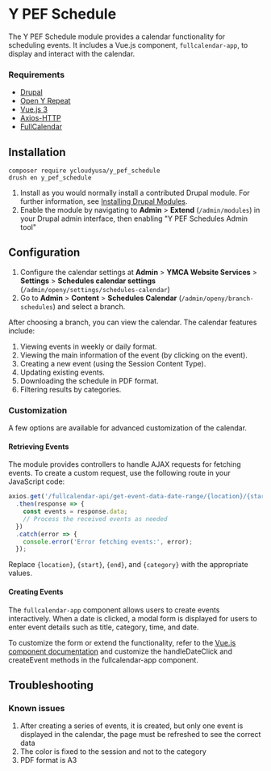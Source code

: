 # Y PEF Schedule

The Y PEF Schedule module provides a calendar functionality for scheduling events.
It includes a Vue.js component, `fullcalendar-app`, to display and interact with the calendar.

### Requirements

* [Drupal](https://www.drupal.org/project/drupal)
* [Open Y Repeat](https://github.com/ynorth-projects/openy_repeat)
* [Vue.js 3](https://vuejs.org/)
* [Axios-HTTP](https://axios-http.com/)
* [FullCalendar](https://fullcalendar.io/)

## Installation

```shell
composer require ycloudyusa/y_pef_schedule
drush en y_pef_schedule
```

1. Install as you would normally install a contributed Drupal module. For further information, see
   [Installing Drupal Modules](https://www.drupal.org/docs/extending-drupal/installing-drupal-modules).
2. Enable the module by navigating to **Admin** > **Extend** (`/admin/modules`) in your Drupal admin interface, then enabling "Y PEF Schedules Admin tool"

## Configuration

1. Configure the calendar settings at **Admin** > **YMCA Website Services** > **Settings** > **Schedules calendar settings** (`/admin/openy/settings/schedules-calendar`)
2. Go to **Admin** > **Content** > **Schedules Calendar** (`/admin/openy/branch-schedules`) and select a branch.

After choosing a branch, you can view the calendar. The calendar features include:

1. Viewing events in weekly or daily format.
2. Viewing the main information of the event (by clicking on the event).
3. Creating a new event (using the Session Content Type).
4. Updating existing events.
5. Downloading the schedule in PDF format.
6. Filtering results by categories.

### Customization

A few options are available for advanced customization of the calendar.

#### Retrieving Events

The module provides controllers to handle AJAX requests for fetching events. To create a custom request, use the following route in your JavaScript code:

```javascript
axios.get('/fullcalendar-api/get-event-data-date-range/{location}/{start}/{end}/{category}')
  .then(response => {
    const events = response.data;
    // Process the received events as needed
  })
  .catch(error => {
    console.error('Error fetching events:', error);
  });
```
Replace `{location}`, `{start}`, `{end}`, and `{category}` with the appropriate values.

#### Creating Events

The `fullcalendar-app` component allows users to create events interactively. When a date is clicked, a modal form is displayed for users to enter event details such as title, category, time, and date.

To customize the form or extend the functionality, refer to the [Vue.js component documentation](https://fullcalendar.io/docs/vue) and customize the handleDateClick and createEvent methods in the fullcalendar-app component.

## Troubleshooting

### Known issues

1. After creating a series of events, it is created, but only one event is displayed in the calendar, the page must be refreshed to see the correct data
2. The color is fixed to the session and not to the category
3. PDF format is A3

